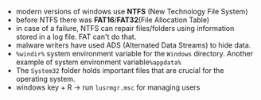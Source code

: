 -  modern versions of windows use **NTFS** (New Technology File System)
-  before NTFS there was **FAT16**/**FAT32**(File Allocation Table)
-  in case of a failure, NTFS can repair files/folders using information stored in a log file. FAT can't do that.
-  malware writers have used ADS (Alternated Data Streams) to hide data.
- `%windir%` system environment variable for the `Windows` directory. Another example of system environment variable`%appdata%`
- The `System32` folder holds important files that are crucial for the operating system.
-  windows key + R -> run `lusrmgr.msc` for managing users